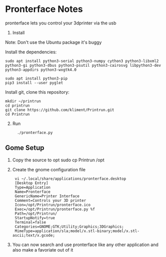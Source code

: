 # Pronterface Notes
pronterface lets you control your 3dprinter via the usb

1. Install

Note: Don't use the Ubuntu package it's buggy

Install the dependencies:

```
sudo apt install python3-serial python3-numpy cython3 python3-libxml2 python3-gi python3-dbus python3-psutil python3-cairosvg libpython3-dev python3-appdirs python3-wxgtk4.0

```

```
sudo apt install python3-pip
pip3 install --user pyglet

```

Install git, clone this repository:

```
mkdir ~/printrun
cd printrun
git clone https://github.com/kliment/Printrun.git
cd Printrun
```

2. Run

         ./pronterface.py
## Gome Setup
1. Copy the source to opt
        sudo cp Printrun /opt
2. Create the gnome configuration file

        vi ~/.local/share/applications/pronterface.desktop
        [Desktop Entry]
        Type=Application
        Name=Pronterface
        GenericName=Printer Interface
        Comment=Controls your 3D printer
        Icon=/opt/Printrun/pronterface.ico
        Exec=/opt/Printrun/pronterface.py %f
        Path=/opt/Printrun/
        StartupNotify=true
        Terminal=false
        Categories=GNOME;GTK;Utility;Graphics;3DGraphics;
        MimeType=application/sla;model/x.stl-binary;model/x.stl-ascii;text/x.gcode;

4. You can now search and use pronterface like any other application and also make a favoriate out of it
<!--stackedit_data:
eyJoaXN0b3J5IjpbLTE2MzQyNjg3MjUsLTY4ODAyOTYyMSwxMD
UzODI4MDIxLC0xNzcyMzMyNDkzLDEzMjQxMzA1NjBdfQ==
-->